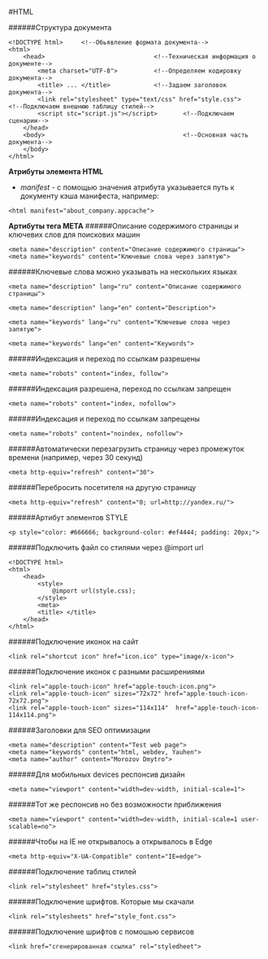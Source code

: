 #HTML

######Структура документа

```
<!DOCTYPE html>     <!--Обьявление формата документа-->
<html>
    <head>                              <!--Техническая информация о документе-->
        <meta charset="UTF-8">          <!--Определяем кодировку документа-->
        <title> ... </title>            <!--Задаем заголовок документа-->
        <link rel="stylesheet" type="text/css" href="style.css">    <!--Подключаем внешнюю таблицу стилей-->
        <script stc="script.js"></script>       <!--Подключаем сценарии-->
    </head>
    <body>                                      <!--Основная часть документа-->
    </body>
</html>
```

**Атрибуты элемента HTML**

- _manifest_ - c помощью значения атрибута указывается путь к документу кэша манифеста, например:

```
<html manifest="about_company.appcache">
```

**Артибуты тега META**
######Описание содержимого страницы и ключевих слов для поискових машин

```
<meta name="description" content="Описание содержимого страницы">
<meta name="keywords" content="Ключевые слова через запятую">
```

######Ключевые слова можно указывать на нескольких языках

```
<meta name="description" lang="ru" content="Описание содержимого страницы">

<meta name="description" lang="en" content="Description">

<meta name="keywords" lang="ru" content="Ключевые слова через запятую">

<meta name="keywords" lang="en" content="Keywords">
```

######Индексация и переход по ссылкам разрешены

```
<meta name="robots" content="index, follow">
```

######Индексация разрешена, переход по ссылкам запрещен

```
<meta name="robots" content="index, nofollow">
```

######Индексация и переход по ссылкам запрещены

```
<meta name="robots" content="noindex, nofollow">
```

######Автоматически перезагрузить страницу через промежуток времени (например, через 30 секунд)

```
<meta http-equiv="refresh" content="30">
```

######Перебросить посетителя на другую страницу

```
<meta http-equiv="refresh" content="0; url=http://yandex.ru/">
```

######Артибут элементов STYLE

```
<p style="color: #666666; background-color: #ef4444; padding: 20px;">
```

######Подключить файл со стилями через @import url

```
<!DOCTYPE html>
<html>
    <head>
        <style>
            @import url(style.css);
        </style>
        <meta>
        <title> </title>
    </head>
</html>
```

######Подключение иконок на сайт

```
<link rel="shortcut icon" href="icon.ico" type="image/x-icon">
```

######Подключение иконок с разными расширениями

```
<link rel="apple-touch-icon" href="apple-touch-icon.png">
<link rel="apple-touch-icon" sizes="72x72" href="apple-touch-icon-72x72.png">
<link rel="apple-touch-icon" sizes="114x114"  href="apple-touch-icon-114x114.png">
```

######Заголовки для SEO оптимизации

```
<meta name="description" content="Test web page">
<meta name="keywords" content="html, webdev, Yauhen">
<meta name="author" content="Morozov Dmytro">
```

######Для мобильных devices респонсив дизайн

```
<meta name="viewport" content="width=dev-width, initial-scale=1">
```

######Тот же респонсив но без возможности приближения

```
<meta name="viewport" content="width=dev-width, initial-scale=1 user-scalable=no">
```

######Чтобы на IE не открывалось а открывалось в Edge

```
<meta http-equiv="X-UA-Compatible" content="IE=edge">
```

######Подключение таблиц стилей

```
<link rel="stylesheet" href="styles.css">
```

######Подключение шрифтов. Которые мы скачали

```
<link rel="stylesheets" href="style_font.css">
```

######Подключение шрифтов с помошью сервисов

```
<link href="сгенерированная ссылка" rel="styledheet">
```
